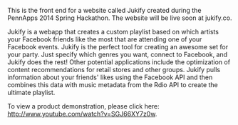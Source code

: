 This is the front end for a website called Jukify created during the PennApps 2014 Spring Hackathon. The website will be live soon at jukify.co.

Jukify is a webapp that creates a custom playlist based on which artists your Facebook friends like the most that are attending one of your Facebook events. Jukify is the perfect tool for creating an awesome set for your party. Just specify which genres you want, connect to Facebook, and Jukify does the rest! Other potential applications include the optimization of content recommendations for retail stores and other groups. Jukify pulls information about your friends' likes using the Facebook API and then combines this data with music metadata from the Rdio API to create the ultimate playlist.

To view a product demonstration, please click here: http://www.youtube.com/watch?v=SGJ66XY7z0w.
